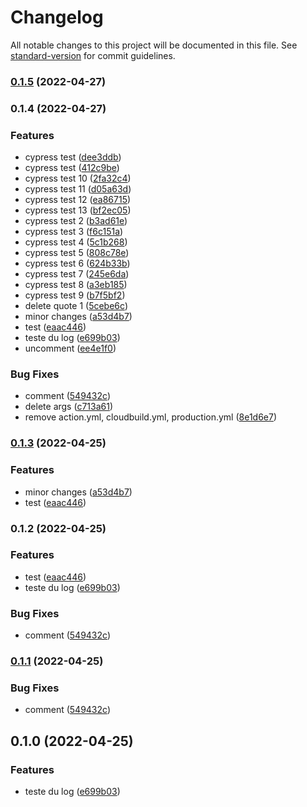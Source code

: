 # Changelog

All notable changes to this project will be documented in this file. See [standard-version](https://github.com/conventional-changelog/standard-version) for commit guidelines.

### [0.1.5](https://github.com/WeeSi/nextMusic/compare/v0.1.4...v0.1.5) (2022-04-27)

### 0.1.4 (2022-04-27)


### Features

* cypress test ([dee3ddb](https://github.com/WeeSi/nextMusic/commit/dee3ddb37c993a2f29743feb62276bc11837cdda))
* cypress test ([412c9be](https://github.com/WeeSi/nextMusic/commit/412c9bedc4ba6e0a19ca2ff33e83e39700975e4b))
* cypress test 10 ([2fa32c4](https://github.com/WeeSi/nextMusic/commit/2fa32c4bf37e57f76db2cca9cca0ff4961d7e72b))
* cypress test 11 ([d05a63d](https://github.com/WeeSi/nextMusic/commit/d05a63d46132fb714289e0f382a57efc15b81de0))
* cypress test 12 ([ea86715](https://github.com/WeeSi/nextMusic/commit/ea86715b6326776637ea108a2daf86265823ef66))
* cypress test 13 ([bf2ec05](https://github.com/WeeSi/nextMusic/commit/bf2ec05c6d42aa026116bc092148a35e4d3f7934))
* cypress test 2 ([b3ad61e](https://github.com/WeeSi/nextMusic/commit/b3ad61e14404eed74ed20bd9ed6f0510533ef2db))
* cypress test 3 ([f6c151a](https://github.com/WeeSi/nextMusic/commit/f6c151abec0455e2ff8a4b85fd0696a0b7c8b7a9))
* cypress test 4 ([5c1b268](https://github.com/WeeSi/nextMusic/commit/5c1b268018e352cb7d6a16833c4aeb99565911e2))
* cypress test 5 ([808c78e](https://github.com/WeeSi/nextMusic/commit/808c78ea01c16b7a0a8619c5dab67167785f4478))
* cypress test 6 ([624b33b](https://github.com/WeeSi/nextMusic/commit/624b33be3a312de457f0525d6ee3bc0f51cce01f))
* cypress test 7 ([245e6da](https://github.com/WeeSi/nextMusic/commit/245e6dadfe6e7ee7fa80f5b6a8e5759667e0c100))
* cypress test 8 ([a3eb185](https://github.com/WeeSi/nextMusic/commit/a3eb18500027b7ca1a74f047fe98b28785c4d2ea))
* cypress test 9 ([b7f5bf2](https://github.com/WeeSi/nextMusic/commit/b7f5bf2a36de3bfc92971d7c32dcea5c0bb3a709))
* delete quote 1 ([5cebe6c](https://github.com/WeeSi/nextMusic/commit/5cebe6c72819b3b7a30bf77ae420f2bd7abbb59a))
* minor changes ([a53d4b7](https://github.com/WeeSi/nextMusic/commit/a53d4b7539186bc573fd38dbd7dfbd895c29aa3b))
* test ([eaac446](https://github.com/WeeSi/nextMusic/commit/eaac44600ca8d72925241d1bc4702b59850d4fc4))
* teste du log ([e699b03](https://github.com/WeeSi/nextMusic/commit/e699b030a99f1cc782a2c14458abba8b55c927e5))
* uncomment ([ee4e1f0](https://github.com/WeeSi/nextMusic/commit/ee4e1f0ff0f46ed54aa3a9d8b5e48ebdd23a75ae))


### Bug Fixes

* comment ([549432c](https://github.com/WeeSi/nextMusic/commit/549432cb94f91cd679176e2ca3eda0a03837c405))
* delete args ([c713a61](https://github.com/WeeSi/nextMusic/commit/c713a61e9541732ffa1cbb2b1085aecf4808ebaa))
* remove action.yml, cloudbuild.yml, production.yml ([8e1d6e7](https://github.com/WeeSi/nextMusic/commit/8e1d6e71bc0addbc816a22ddf22e1e91b36bdbcf))

### [0.1.3](https://github.com/Bro7Alexis/nextMusic/compare/v0.1.1...v0.1.3) (2022-04-25)


### Features

* minor changes ([a53d4b7](https://github.com/Bro7Alexis/nextMusic/commit/a53d4b7539186bc573fd38dbd7dfbd895c29aa3b))
* test ([eaac446](https://github.com/Bro7Alexis/nextMusic/commit/eaac44600ca8d72925241d1bc4702b59850d4fc4))

### 0.1.2 (2022-04-25)


### Features

* test ([eaac446](https://github.com/Bro7Alexis/nextMusic/commit/eaac44600ca8d72925241d1bc4702b59850d4fc4))
* teste du log ([e699b03](https://github.com/Bro7Alexis/nextMusic/commit/e699b030a99f1cc782a2c14458abba8b55c927e5))


### Bug Fixes

* comment ([549432c](https://github.com/Bro7Alexis/nextMusic/commit/549432cb94f91cd679176e2ca3eda0a03837c405))

### [0.1.1](https://github.com/Bro7Alexis/nextMusic/compare/v0.1.0...v0.1.1) (2022-04-25)


### Bug Fixes

* comment ([549432c](https://github.com/Bro7Alexis/nextMusic/commit/549432cb94f91cd679176e2ca3eda0a03837c405))

## 0.1.0 (2022-04-25)


### Features

* teste du log ([e699b03](https://github.com/Bro7Alexis/nextMusic/commit/e699b030a99f1cc782a2c14458abba8b55c927e5))
